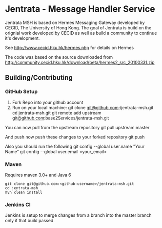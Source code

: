 # Jentrata - Message Handler Service

Jentrata MSH is based on Hermes Messaging Gateway developed by 
CECID, The University of Hong Kong. The goal of Jentrata is build
on the orignial work developed by CECID as well as build a community to
continue it's development.

See http://www.cecid.hku.hk/hermes.php for details on Hermes

The code was based on the source downloaded from 
http://community.cecid.hku.hk/download/beta/hermes2_src_20100331.zip

## Building/Contributing

### GitHub Setup
1. Fork Repo into your github account
2. Run on your local machine:
		git clone git@github.com:<github-username>/jentrata-msh.git
		cd jentrata-msh.git
		git remote add upstream git@github.com:base2Services/jentrata-msh.git

You can now pull from the upstream repository
	git pull upstream master
	
And push now push these changes to your forked repository
	git push
	
Also you should run the following
    git config --global user.name "Your Name"
    git config --global user.email <your_email>

### Maven
Requires maven 3.0+  and Java 6
	
	git clone git@github.com:<github-username>/jentrata-msh.git
	cd jentrata-msh
	mvn clean install
    
### Jenkins CI

Jenkins is setup to merge changes from a branch into the master branch only if
that build passed.

